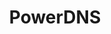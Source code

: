---
draft: false
title: PowerDNS
content:
  id: powerdns
  name: PowerDNS
  logo: /images/hosting-and-infrastructure/infrastructure/powerdns/logo.png
  website: https://www.powerdns.com/
  iframe_website: /website-iframe/hosting-and-infrastructure/infrastructure/powerdns
  dashboardImage: /images/hosting-and-infrastructure/infrastructure/powerdns/screenshot-1.png
  short_description: PowerDNS is a premier supplier of open-source DNS software, services and support.
  description: PowerDNS is a DNS server program, written in C++ and licensed under the GPL. It runs on most Unix derivatives. It features a large number of backends ranging from simple BIND style zonefiles to relational databases and load-balancing/failover algorithms.
  features:
    - title: Complete suite of DNS-related software
      description: PowerDNS provides open-source (GPL) software to create authoritative DNS, recursive DNS, DNS loading balancer, debugging tools, and APIs to provision zones and records.
    - title: Authoritative Server
      description: PowerDNS enables the authoritative DNS service from all popular databases like MySql, Oracle, PostgreSQL, SQLite3, Microsoft SQL Server, LDAP, and text files. Authoritative Server works with many different scripts like Java, Python, C, C++, Perl, Lua. You can use it for dynamic redirection, spam filter, or real-time intervention.
    - title: High-performance recursive DNS server
      description: PowerDNS Recursor can use multiple processors. Like the Authoritative Server, it supports various scripts. It can be reconfigured without downtime.
    - title: Powerful load balancer
      description: Dnsdist (load balancer) can route traffic to optimal servers, delivering excellent performance. It also can block abusive traffic and provide DoS protection.
  screenshots:
    - /images/hosting-and-infrastructure/infrastructure/powerdns/screenshot-1.png
    - /images/hosting-and-infrastructure/infrastructure/powerdns/screenshot-2.jpg
---